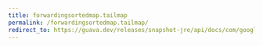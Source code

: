 ```yaml
---
title: forwardingsortedmap.tailmap
permalink: /forwardingsortedmap.tailmap/
redirect_to: https://guava.dev/releases/snapshot-jre/api/docs/com/google/common/collect/ForwardingSortedMap.html#tailMap-K-
---
```

